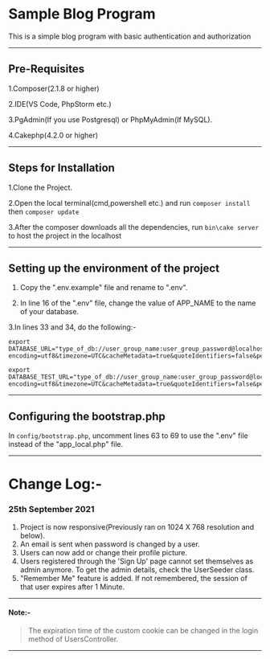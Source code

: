 # Sample Blog Program

This is a simple blog program with basic authentication and authorization

---
## Pre-Requisites

1.Composer(2.1.8 or higher)

2.IDE(VS Code, PhpStorm etc.)

3.PgAdmin(If you use Postgresql) or PhpMyAdmin(If MySQL).

4.Cakephp(4.2.0 or higher)

---
## Steps for Installation

1.Clone the Project.

2.Open the local terminal(cmd,powershell etc.) and run ``composer install`` then ``composer update``

3.After the composer downloads all the dependencies, run ``bin\cake server`` to host the project in the localhost

---
## Setting up the environment of the project

1. Copy the ".env.example" file and rename to ".env".


2. In line 16 of the ".env" file, change the value of APP_NAME to the name of your database.

3.In lines 33 and 34, do the following:-

```
export DATABASE_URL="type_of_db://user_group_name:user_group_password@localhost/${APP_NAME}?encoding=utf8&timezone=UTC&cacheMetadata=true&quoteIdentifiers=false&persistent=false"

export DATABASE_TEST_URL="type_of_db://user_group_name:user_group_password@localhost/test_${APP_NAME}?encoding=utf8&timezone=UTC&cacheMetadata=true&quoteIdentifiers=false&persistent=false"
```

---

## Configuring the bootstrap.php

In ``config/bootstrap.php``, uncomment lines 63 to 69 to use the ".env" file instead of the "app_local.php" file.

---
# Change Log:-

### 25th September 2021

1. Project is now responsive(Previously ran on 1024 X 768 resolution and below).
2. An email is sent when password is changed by a user.
3. Users can now add or change their profile picture.
4. Users registered through the 'Sign Up' page cannot set themselves as admin anymore.
    To get the admin details, check the UserSeeder class.
5. "Remember Me" feature is added. If not remembered, the session of that user expires after 1 Minute.
---
#### Note:-

>The expiration time of the custom cookie can be changed in the login method of UsersController.

---
